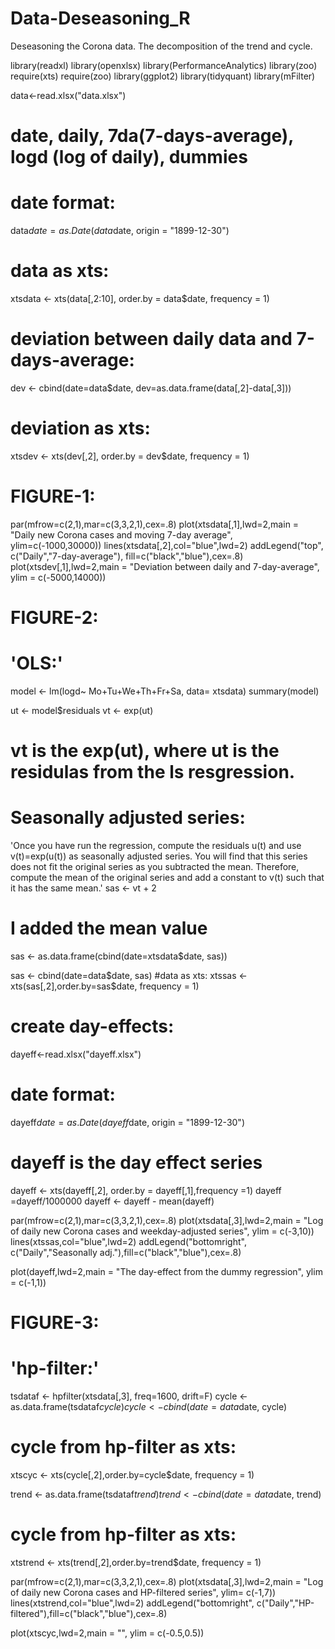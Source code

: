 # Data-Deseasoning_R
Deseasoning the Corona data. The decomposition of the trend and cycle.

library(readxl)
library(openxlsx)
library(PerformanceAnalytics)
library(zoo)
require(xts)
require(zoo)
library(ggplot2)
library(tidyquant)
library(mFilter)

data<-read.xlsx("data.xlsx")
# date, daily, 7da(7-days-average), logd (log of daily), dummies

# date format:
data$date= as.Date(data$date, origin = "1899-12-30")

# data as xts:
xtsdata <- xts(data[,2:10], order.by = data$date, frequency = 1)

# deviation between daily data and 7-days-average:
dev <- cbind(date=data$date, dev=as.data.frame(data[,2]-data[,3]))

# deviation as xts:
xtsdev <- xts(dev[,2], order.by = dev$date, frequency = 1)

# FIGURE-1:
par(mfrow=c(2,1),mar=c(3,3,2,1),cex=.8)
plot(xtsdata[,1],lwd=2,main = "Daily new Corona cases and moving 7-day average",
     ylim=c(-1000,30000))
lines(xtsdata[,2],col="blue",lwd=2)
addLegend("top",
       c("Daily","7-day-average"),
       fill=c("black","blue"),cex=.8)
plot(xtsdev[,1],lwd=2,main = "Deviation between daily and 7-day-average",
     ylim = c(-5000,14000))
     
# FIGURE-2:
# 'OLS:'
model <- lm(logd~ Mo+Tu+We+Th+Fr+Sa, data= xtsdata)
summary(model)

ut <- model$residuals
vt <- exp(ut)
# vt is the exp(ut), where ut is the residulas from the ls resgression.
# Seasonally adjusted series:
'Once you have run the regression, compute the residuals u(t) and 
use v(t)=exp(u(t)) as seasonally adjusted series. You will find that 
this series does not fit the original series as you subtracted the mean. 
Therefore, compute the mean of the original series and add a constant 
to v(t) such that it has the same mean.'
sas <- vt + 2
# I added the mean value
sas <- as.data.frame(cbind(date=xtsdata$date, sas))

sas <- cbind(date=data$date, sas)
#data as xts:
xtssas <- xts(sas[,2],order.by=sas$date, frequency = 1)


# create day-effects:
dayeff<-read.xlsx("dayeff.xlsx")

# date format:
dayeff$date= as.Date(dayeff$date, origin = "1899-12-30")
# dayeff is the day effect series
dayeff <- xts(dayeff[,2], order.by = dayeff[,1],frequency =1)
dayeff =dayeff/1000000
dayeff <- dayeff - mean(dayeff)

par(mfrow=c(2,1),mar=c(3,3,2,1),cex=.8)
plot(xtsdata[,3],lwd=2,main = "Log of daily new Corona cases and weekday-adjusted series",
     ylim = c(-3,10))
lines(xtssas,col="blue",lwd=2)
addLegend("bottomright", c("Daily","Seasonally adj."),fill=c("black","blue"),cex=.8)

plot(dayeff,lwd=2,main = "The day-effect from the dummy regression", ylim = c(-1,1))
     
     
# FIGURE-3:

# 'hp-filter:'
tsdataf <- hpfilter(xtsdata[,3], freq=1600, drift=F)
cycle <- as.data.frame(tsdataf$cycle)
cycle <- cbind( date=data$date, cycle)

# cycle from hp-filter as xts:
xtscyc <- xts(cycle[,2],order.by=cycle$date, frequency = 1)


trend <- as.data.frame(tsdataf$trend)
trend <- cbind( date=data$date, trend)

# cycle from hp-filter as xts:
xtstrend <- xts(trend[,2],order.by=trend$date, frequency = 1)

par(mfrow=c(2,1),mar=c(3,3,2,1),cex=.8)
plot(xtsdata[,3],lwd=2,main = "Log of daily new Corona cases and HP-filtered series",
     ylim= c(-1,7))
lines(xtstrend,col="blue",lwd=2)
addLegend("bottomright", c("Daily","HP-filtered"),fill=c("black","blue"),cex=.8)

plot(xtscyc,lwd=2,main = "", ylim = c(-0.5,0.5))
